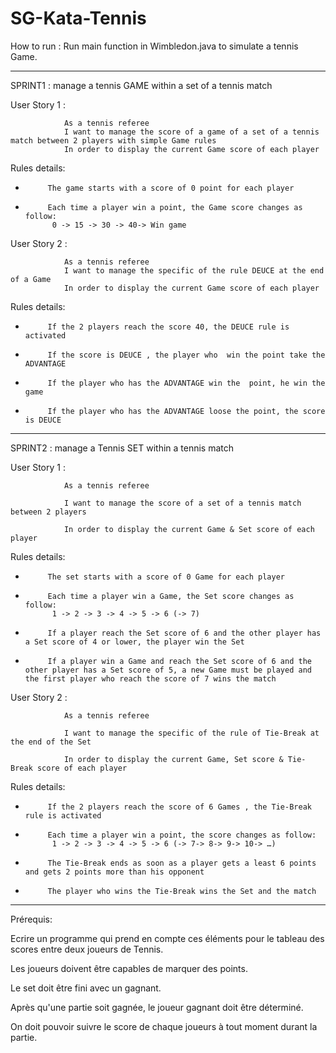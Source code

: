 # SG-Kata-Tennis

How to run : Run main function in Wimbledon.java to simulate a tennis Game.

------

SPRINT1 : manage a tennis GAME within a set of a tennis match

User Story 1 :

                As a tennis referee
                I want to manage the score of a game of a set of a tennis match between 2 players with simple Game rules
                In order to display the current Game score of each player

 

Rules details:

-          The game starts with a score of 0 point for each player

-          Each time a player win a point, the Game score changes as follow: 
            0 -> 15 -> 30 -> 40-> Win game

 

User Story 2 :

                As a tennis referee
                I want to manage the specific of the rule DEUCE at the end of a Game
                In order to display the current Game score of each player

 

Rules details:

-          If the 2 players reach the score 40, the DEUCE rule is activated

-          If the score is DEUCE , the player who  win the point take the ADVANTAGE

-          If the player who has the ADVANTAGE win the  point, he win the game

-          If the player who has the ADVANTAGE loose the point, the score is DEUCE

 
--------------------------------
 

SPRINT2 : manage a Tennis SET within a tennis match

User Story 1 :

                As a tennis referee

                I want to manage the score of a set of a tennis match between 2 players

                In order to display the current Game & Set score of each player

 

Rules details:

-          The set starts with a score of 0 Game for each player

-          Each time a player win a Game, the Set score changes as follow:
            1 -> 2 -> 3 -> 4 -> 5 -> 6 (-> 7)

-          If a player reach the Set score of 6 and the other player has a Set score of 4 or lower, the player win the Set

-          If a player win a Game and reach the Set score of 6 and the other player has a Set score of 5, a new Game must be played and the first player who reach the score of 7 wins the match

 

User Story 2 :

                As a tennis referee

                I want to manage the specific of the rule of Tie-Break at the end of the Set

                In order to display the current Game, Set score & Tie-Break score of each player

 

Rules details:

-          If the 2 players reach the score of 6 Games , the Tie-Break rule is activated

-          Each time a player win a point, the score changes as follow:
            1 -> 2 -> 3 -> 4 -> 5 -> 6 (-> 7-> 8-> 9-> 10-> …)

-          The Tie-Break ends as soon as a player gets a least 6 points and gets 2 points more than his opponent

-          The player who wins the Tie-Break wins the Set and the match

 -----

Prérequis:

Ecrire un programme qui prend en compte ces éléments pour le tableau des scores entre deux joueurs de Tennis.

 

Les joueurs doivent être capables de marquer des points.

Le set doit être fini avec un gagnant.

Après qu'une partie soit gagnée, le joueur gagnant doit être déterminé.

On doit pouvoir suivre le score de chaque joueurs à tout moment durant la partie.